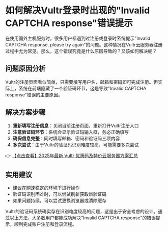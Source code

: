 # 如何解决Vultr登录时出现的"Invalid CAPTCHA response"错误提示

在使用国外主机服务时，很多用户都遇到过注册或登录时系统提示"Invalid CAPTCHA response, please try again"的问题。这种情况在Vultr云服务器注册过程中尤为常见。那么，这个错误究竟是什么原因导致的？又该如何解决呢？

## 问题原因分析

Vultr的注册页面看似简单，只需要填写用户名、邮箱和密码即可完成注册。但实际上，系统在前端隐藏了一个验证码环节，这是导致"Invalid CAPTCHA response"错误的主要原因。

## 解决方案步骤

1. **重新填写注册信息**：关闭当前注册页面，重新打开Vultr注册入口
2. **注意验证码环节**：系统会显示验证码输入框，务必正确填写
3. **确保信息完整**：同时填写邮箱、密码和验证码三项内容
4. **多次尝试**：由于Vultr的验证码识别难度较高，可能需要多次尝试

👉 [【点击查看】2025年最新 Vultr 优惠码及特价云服务器方案汇总](https://bit.ly/VuLtr)

## 实用建议

- 建议在网速稳定的环境下进行操作
- 验证码识别困难时，可以尝试刷新获取新验证码
- 如果问题持续，可以尝试更换浏览器或清除缓存

Vultr的验证码系统确实存在识别难度较高的问题，这是出于安全考虑的设计。通过以上方法，大多数用户都能成功解决"Invalid CAPTCHA response"的错误提示，顺利完成账户注册和登录流程。